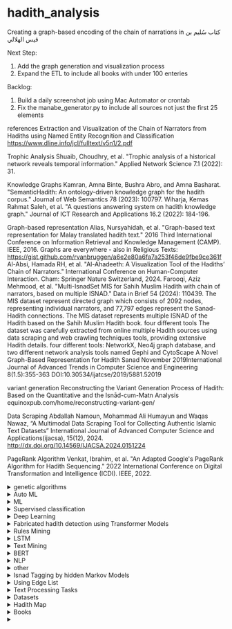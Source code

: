 


# hadith_analysis
Creating a graph-based encoding of the chain of narrations in  کتاب سُليم بن قيس الهلالي


Next Step:
1. Add the graph generation and visualization process
2. Expand the ETL to include all books with under 100 enteries


Backlog:
1. Build a daily screenshot job using Mac Automator or crontab
2. Fix the manabe_generator.py to include all sources not just the first 25 elements




references
Extraction and Visualization of the Chain of Narrators from Hadiths using Named Entity Recognition and Classification
https://www.dline.info/jcl/fulltext/v5n1/2.pdf

Trophic Analysis
Shuaib, Choudhry, et al. "Trophic analysis of a historical network reveals temporal information." Applied Network Science 7.1 (2022): 31.

Knowledge Graphs
Kamran, Amna Binte, Bushra Abro, and Amna Basharat. "SemanticHadith: An ontology-driven knowledge graph for the hadith corpus." Journal of Web Semantics 78 (2023): 100797.
Wiharja, Kemas Rahmat Saleh, et al. "A questions answering system on hadith knowledge graph." Journal of ICT Research and Applications 16.2 (2022): 184-196.

Graph-based representation
Alias, Nursyahidah, et al. "Graph-based text representation for Malay translated hadith text." 2016 Third International Conference on Information Retrieval and Knowledge Management (CAMP). IEEE, 2016.
Graphs are everywhere - also in Religious Texts: https://gist.github.com/rvanbruggen/a6e2e80a6fa7a253f46de9fbe9ce361f
Al-Absi, Hamada RH, et al. "Al-Ahadeeth: A Visualization Tool of the Hadiths’ Chain of Narrators." International Conference on Human-Computer Interaction. Cham: Springer Nature Switzerland, 2024.
Farooqi, Aziz Mehmood, et al. "Multi-IsnadSet MIS for Sahih Muslim Hadith with chain of narrators, based on multiple ISNAD." Data in Brief 54 (2024): 110439.
The MIS dataset represent directed graph which consists of 2092 nodes, representing individual narrators, and 77,797 edges represent the Sanad-Hadith connections. The MIS dataset represents multiple ISNAD of the Hadith based on the Sahih Muslim Hadith book.  four different tools The dataset was carefully extracted from online multiple Hadith sources using data scraping and web crawling techniques tools, providing extensive Hadith details.  four different tools: NetworkX, Neo4j graph database, and two different network analysis tools named Gephi and CytoScape
A Novel Graph-Based Representation for Hadith Sanad
November 2019International Journal of Advanced Trends in Computer Science and Engineering 8(1.5):355-363
DOI:10.30534/ijatcse/2019/5881.52019

variant generation
Reconstructing the Variant Generation Process of Hadith: Based on the Quantitative and the Isnād-cum-Matn Analysis
equinoxpub.com/home/reconstructing-variant-gen/

Data Scraping
Abdallah Namoun, Mohammad Ali Humayun and Waqas Nawaz, “A Multimodal Data Scraping Tool for Collecting Authentic Islamic Text Datasets” International Journal of Advanced Computer Science and Applications(ijacsa), 15(12), 2024. http://dx.doi.org/10.14569/IJACSA.2024.0151224

PageRank Algorithm
Venkat, Ibrahim, et al. "An Adapted Google's PageRank Algorithm for Hadith Sequencing." 2022 International Conference on Digital Transformation and Intelligence (ICDI). IEEE, 2022.

<details>
<summary> genetic algorithms </summary>
 Najeeb, Moath Mustafa Ahmad. "A novel hadith processing approach based on genetic algorithms." IEEE Access 8 (2020): 20233-20244.
</details>



<details>
<summary>Auto ML </summary>
Mohamed, Emad, and Raheem Sarwar. "Linguistic features evaluation for hadith authenticity through automatic machine learning." Digital Scholarship in the Humanities 37.3 (2022): 830-843.
</details>

<details>
<summary>ML</summary>
Sulistio, Bambang, et al. "The utilization of machine learning on studying Hadith in Islam: A systematic literature review." Education and Information Technologies 29.5 (2024): 5381-5419.
</details>

 
<details>
<summary>Supervised classification</summary>
1. Abdelaal, Hammam M., and Hassan A. Youness. "Hadith classification using machine learning techniques according to its reliability." Romanian Journal of Information Science and Technology 22.3 (2019): 259-271.
2. AbdElaal, Hammam M., et al. "Classifications of Hadiths based on Supervised Learning Techniques." International Journal of Computer Science & Network Security 22.11 (2022): 1-10.
3. Binbeshr, Farid, Amirrudin Kamsin, and Manal Mohammed. "A systematic review on hadith authentication and classification methods." Transactions on Asian and Low-Resource Language Information Processing 20.2 (2021): 1-17.
4. Masruroh, Siti Ummi, et al. "Performance Analysis of Naïve Bayes Classifier Algorithm with Chi-Square and Confix Stripping Stemmer Selection Features In Hadits Translation Classification System." 2022 3rd International Conference on Big Data Analytics and Practices (IBDAP). IEEE, 2022.
5. Ramzy, Ahmed, et al. "Hadiths classification using a novel author-based hadith classification dataset (abcd)." Big Data and Cognitive Computing 7.3 (2023): 141.
</details>


<details>
<summary>Deep Learning</summary>
Refaee, Eshrag Ali. "Detecting hadith authenticity using a deep-learning approach." Scientific Journal of King Faisal University Basic and Applied Sciences 23 (2022): 80-84.
</details>

<details>
<summary>Fabricated hadith detection using Transformer Models</summary>
1. Gaanoun, Kamel, and Mohammed Alsuhaibani. "Fabricated hadith detection: A novel matn-based approach with transformer language models." IEEE Access 10 (2022): 113330-113342.
</details>

<details>
<summary>Rules Mining</summary>
Abdelaal, Hammam, et al. "The Relationship between different Classifications of Hadiths Based on rules Mining." International Journal of Advanced Scientific Research and Innovation 6.1 (2023): 90-98.
</details>

<details>
<summary>LSTM</summary>
Rahman, Hendrawan Aulia, and Kemas Muslim Lhaksmana. "Classification of Hadith Quality Based on Matan Using LSTM." 2024 International Conference on Artificial Intelligence, Blockchain, Cloud Computing, and Data Analytics (ICoABCD). IEEE, 2024.
</details>

<details>
<summary>Text Mining</summary>
Hamza, Manar Ahmed Mohammed, et al. "Developing a novel Text mining Model for Exploring Knowledge from an Arabic text: Al-Hadeeth Al-shareef as case study." IJCSNS 20.12 (2020): 51.
</details>


<details>
<summary>BERT</summary>
Khusyasy, Muhammad Luthfi, Moch Arif Bijaksana, and Kemas Muslim Lhaksmana. "Classification of Hadith Authenticity Based on Sanad Using BERT." 2025 International Conference on Advancement in Data Science, E-learning and Information System (ICADEIS). IEEE, 2025.
</details>

 
<details>
<summary>NLP</summary>
1. Azmi, Aqil M., Abdulaziz O. Al-Qabbany, and Amir Hussain. "Computational and natural language processing based studies of hadith literature: a survey." Artificial Intelligence Review 52 (2019): 1369-1414.
2. Ramzy, Ahmed, et al. "Hadiths classification using a novel author-based hadith classification dataset (abcd)." Big Data and Cognitive Computing 7.3 (2023): 141.
</details>
 
<details>
<summary>other</summary>
 1. Azmi, Aqil M., and Amjad M. AlOfaidly. "A novel method to automatically pass hukm on hadith." Proceedings of the 5th International Conference on Arabic Language Processing (CITALA’14). 2014.
 2. bin Rodzman, Shaiful Bakhtiar, et al. "Experiment with text summarization as a positive hierarchical fuzzy logic ranking indicator for domain specific retrieval of Malay translated hadith." 2019 IEEE 9th Symposium on Computer Applications & Industrial Electronics (ISCAIE). IEEE, 2019.
 3. bin Rodzman, Shaiful Bakhtiar, et al. "Domain specific concept ontologies and text summarization as hierarchical fuzzy logic ranking indicator on malay text corpus." Indonesian Journal of Electrical Engineering and Computer Science 15.3 (2019): 1527-1534.
</details>

<details>
 <summary>Isnad Tagging by hidden Markov Models </summary>
 1. Najeeb, Moath Mustafa Ahmad. "A Hidden Markov Model‐Based Tagging Approach for Arabic Isnads of Hadiths." Mathematical Problems in Engineering 2022.1 (2022): 7160509
</details>


<details>
<summary>Using Edge List </summary>
1. Alias, Nursyahidah, et al. "Using Edge List." Fundamental and Applied Sciences in Asia: International Conference on Science Technology and Social Sciences (ICSTSS 2018). Springer Nature, 2023.
 2. Alias, Nursyahidah, et al. "Hadith Text Classification on Sanad Part Using Edge List." Fundamental and Applied Sciences in Asia: International Conference on Science Technology and Social Sciences (ICSTSS 2018). Singapore: Springer Nature Singapore, 2023.
</details>

<details>
<summary>Text Processing Tasks </summary>
Baradaran, Sepideh, et al. "A Review on Hadith Text Processing Tasks." Journal of Information and Communication Technology 59.59 (2024): 47.
</details>


<details>
<summary> Datasets </summary>
1. Mahmoud, S.; Saif, O.; Nabil, E.; Abdeen, M.; ElNainay, M.; Torki, M. AR-Sanad 280K: A Novel 280K Artificial Sanads Dataset for Hadith Narrator Disambiguation. Information 2022, 13, 55. doi.org/10.3390/info13020055
mdpi.com/2078-2489/13/2/55
2. Farooqi, Aziz Mehmood, et al. "Multi-IsnadSet MIS for Sahih Muslim Hadith with chain of narrators, based on multiple ISNAD." Data in Brief 54 (2024): 110439.
doi.org/10.1016/j.dib.2024.110439, Direct URL to data: https://data.mendeley.com/datasets/gzprcr93zn/2, https://www.ihsanetwork.org/hadith.aspx and http://muslimscholars.info/ using the Python Selenium automated agent-based library and Beautiful Soup to acquire the dataset with data wrangling and labelling.
3. Ramzy, Ahmed, et al. "Hadiths classification using a novel author-based hadith classification dataset (abcd)." Big Data and Cognitive Computing 7.3 (2023): 141.
</details>

<details>
<summary>Hadith Map</summary>
1. [IR 2014 HLS Think Big Talk](https://youtu.be/6DQzavdm4xU?si=6gT-vjR-MRTqLkWE&t=693)
2. 
</details>


<details>
<summary> Books </summary>
 https://muqith.wordpress.com/wp-content/uploads/2016/03/studiesinhadithmethodologyandliteraturebyshaykhmuhammadmustafaal-azami_text.pdf
</details>




<details>
<summary> </summary>
</details>

